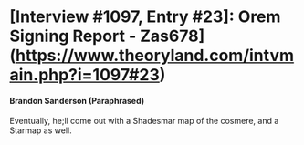 # [Interview #1097, Entry #23]: Orem Signing Report - Zas678](https://www.theoryland.com/intvmain.php?i=1097#23)

#### Brandon Sanderson (Paraphrased)

Eventually, he;ll come out with a Shadesmar map of the cosmere, and a Starmap as well.

